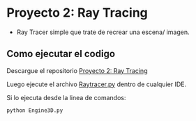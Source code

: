 # Proyecto 2: Ray Tracing

- Ray Tracer simple que trate de recrear una escena/ imagen.

## Como ejecutar el codigo

Descargue el repositorio [Proyecto 2: Ray Tracing](https://github.com/juanferdeleon/DR3-Planes-and-Cubes)

Luego ejecute el archivo [Raytracer.py](/Raytracer.py) dentro de cualquier IDE.

Si lo ejecuta desde la linea de comandos:

```bash
python Engine3D.py
```
